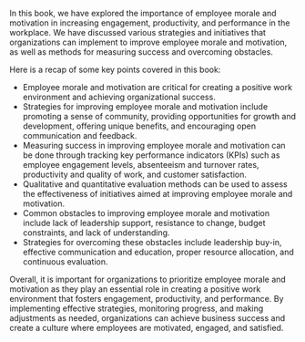 
In this book, we have explored the importance of employee morale and motivation in increasing engagement, productivity, and performance in the workplace. We have discussed various strategies and initiatives that organizations can implement to improve employee morale and motivation, as well as methods for measuring success and overcoming obstacles.

Here is a recap of some key points covered in this book:

* Employee morale and motivation are critical for creating a positive work environment and achieving organizational success.
* Strategies for improving employee morale and motivation include promoting a sense of community, providing opportunities for growth and development, offering unique benefits, and encouraging open communication and feedback.
* Measuring success in improving employee morale and motivation can be done through tracking key performance indicators (KPIs) such as employee engagement levels, absenteeism and turnover rates, productivity and quality of work, and customer satisfaction.
* Qualitative and quantitative evaluation methods can be used to assess the effectiveness of initiatives aimed at improving employee morale and motivation.
* Common obstacles to improving employee morale and motivation include lack of leadership support, resistance to change, budget constraints, and lack of understanding.
* Strategies for overcoming these obstacles include leadership buy-in, effective communication and education, proper resource allocation, and continuous evaluation.

Overall, it is important for organizations to prioritize employee morale and motivation as they play an essential role in creating a positive work environment that fosters engagement, productivity, and performance. By implementing effective strategies, monitoring progress, and making adjustments as needed, organizations can achieve business success and create a culture where employees are motivated, engaged, and satisfied.
